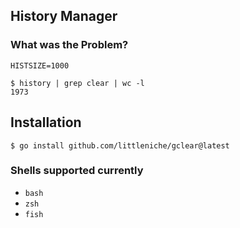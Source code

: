 ## History Manager

### What was the Problem?

`HISTSIZE=1000`

```
$ history | grep clear | wc -l
1973
```

## Installation

```
$ go install github.com/littleniche/gclear@latest
```

### Shells supported currently

- `bash`
- `zsh`
- `fish`